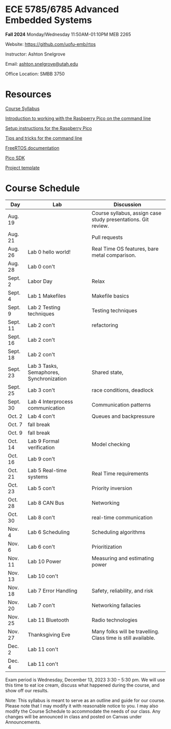 # ECE 5785/6785 Advanced Embedded Systems

**Fall 2024**
Monday/Wednesday 11:50AM-01:10PM MEB 2265

Website: https://github.com/uofu-emb/rtos

Instructor:  Ashton Snelgrove

Email: ashton.snelgrove@utah.edu

Office Location:  SMBB 3750

# Resources

[Course Syllabus](SYLLABUS.md)

[Introduction to working with the Rasbperry Pico on the command line](CMAKE.md)

[Setup instructions for the Raspberry Pico](SETUP.md)

[Tips and tricks for the command line](CLI.md)

[FreeRTOS documentation](https://www.freertos.org/Documentation/00-Overview)

[Pico SDK](https://www.raspberrypi.com/documentation/pico-sdk/)

[Project template](https://github.com/uofu-emb/rtos.template)

# Course Schedule
| Day      | Lab                                      | Discussion                                                    |
|----------|------------------------------------------|---------------------------------------------------------------|
| Aug. 19  |                                          | Course syllabus, assign case study presentations. Git review. |
| Aug. 21  |                                          | Pull requests                                                 |
| Aug. 26  | Lab 0 hello world!                       | Real Time OS features, bare metal comparison.                 |
| Aug. 28  | Lab 0 con't                              |                                                               |
| Sept. 2  | Labor Day                                | Relax                                                         |
| Sept. 4  | Lab 1 Makefiles                          | Makefile basics                                               |
| Sept. 9  | Lab 2 Testing techniques                 | Testing techniques                                            |
| Sept. 11 | Lab 2 con't                              | refactoring                                                   |
| Sept. 16 | Lab 2 con't                              |                                                               |
| Sept. 18 | Lab 2 con't                              |                                                               |
| Sept. 23 | Lab 3 Tasks, Semaphores, Synchronization | Shared state,                                                 |
| Sept. 25 | Lab 3 con't                              | race conditions, deadlock                                     |
| Sept. 30 | Lab 4 Interprocess communication         | Communication patterns                                        |
| Oct. 2   | Lab 4 con't                              | Queues and backpressure                                       |
| Oct. 7   | fall break                               |                                                               |
| Oct. 9   | fall break                               |                                                               |
| Oct. 14  | Lab 9 Formal verification                | Model checking                                                |
| Oct. 16  | Lab 9 con't                              |                                                               |
| Oct. 21  | Lab 5 Real-time systems                  | Real Time requirements                                        |
| Oct. 23  | Lab 5 con't                              | Priority inversion                                            |
| Oct. 28  | Lab 8 CAN Bus                            | Networking                                                    |
| Oct. 30  | Lab 8 con't                              | real-time communication                                       |
| Nov. 4   | Lab 6 Scheduling                         | Scheduling algorithms                                         |
| Nov. 6   | Lab 6 con't                              | Prioritization                                                |
| Nov. 11  | Lab 10 Power                             | Measuring and estimating power                                |
| Nov. 13  | Lab 10 con't                             |                                                               |
| Nov. 18  | Lab 7 Error Handling                     | Safety, reliability, and risk                                 |
| Nov. 20  | Lab 7 con't                              | Networking fallacies                                          |
| Nov. 25  | Lab 11 Bluetooth                         | Radio technologies                                            |
| Nov. 27  | Thanksgiving Eve                         | Many folks will be travelling. Class time is still available. |
| Dec. 2   | Lab 11 con't                             |                                                               |
| Dec. 4   | Lab 11 con't                             |                                                               |

Exam period is Wednesday, December 13, 2023 3:30 – 5:30 pm. We will use this time to eat ice cream, discuss what happened during the course, and show off our results.

Note: This syllabus is meant to serve as an outline and guide for our course. Please note that I may modify it with reasonable notice to you. I may also modify the Course Schedule to accommodate the needs of our class. Any changes will be announced in class and posted on Canvas under Announcements.
